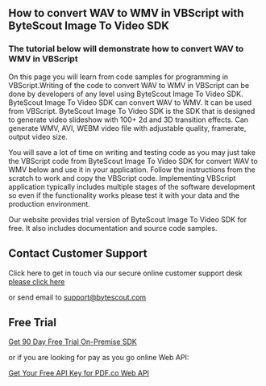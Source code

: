 ## How to convert WAV to WMV in VBScript with ByteScout Image To Video SDK

### The tutorial below will demonstrate how to convert WAV to WMV in VBScript

On this page you will learn from code samples for programming in VBScript.Writing of the code to convert WAV to WMV in VBScript can be done by developers of any level using ByteScout Image To Video SDK. ByteScout Image To Video SDK can convert WAV to WMV. It can be used from VBScript. ByteScout Image To Video SDK is the SDK that is designed to generate video slideshow with 100+ 2d and 3D transition effects. Can generate WMV, AVI, WEBM video file with adjustable quality, framerate, output video size.

You will save a lot of time on writing and testing code as you may just take the VBScript code from ByteScout Image To Video SDK for convert WAV to WMV below and use it in your application. Follow the instructions from the scratch to work and copy the VBScript code. Implementing VBScript application typically includes multiple stages of the software development so even if the functionality works please test it with your data and the production environment.

Our website provides trial version of ByteScout Image To Video SDK for free. It also includes documentation and source code samples.

## Contact Customer Support

Click here to get in touch via our secure online customer support desk [please click here](https://bytescout.zendesk.com/hc/en-us/requests/new?subject=ByteScout%20Image%20To%20Video%20SDK%20Question)

or send email to [support@bytescout.com](mailto:support@bytescout.com?subject=ByteScout%20Image%20To%20Video%20SDK%20Question) 

## Free Trial

[Get 90 Day Free Trial On-Premise SDK](https://bytescout.com/download/web-installer?utm_source=github-readme)

or if you are looking for pay as you go online Web API:

[Get Your Free API Key for PDF.co Web API](https://pdf.co/documentation/api?utm_source=github-readme)
